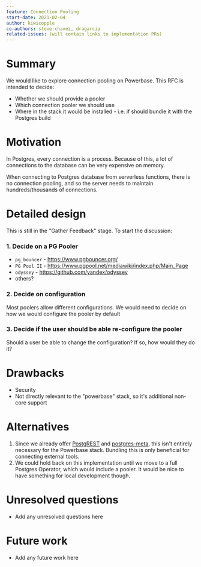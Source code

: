 ```yaml
---
feature: Connection Pooling
start-date: 2021-02-04
author: kiwicopple
co-authors: steve-chavez, dragarcia
related-issues: (will contain links to implementation PRs)
---
```


# Summary
[summary]: #summary

We would like to explore connection pooling on Powerbase. This RFC is intended to decide:

- Whether we should provide a pooler
- Which connection pooler we should use
- Where in the stack it would be installed - i.e. if should bundle it with the Postgres build


# Motivation
[motivation]: #motivation

In Postgres, every connection is a process. Because of this, a lot of connections to the database can be very expensive on memory. 

When connecting to Postgres database from serverless functions, there is no connection pooling, and so the server needs to maintain hundreds/thousands of connections.


# Detailed design
[design]: #detailed-design

This is still in the "Gather Feedback" stage. To start the discussion:


### 1. Decide on a PG Pooler

- `pg_bouncer` - https://www.pgbouncer.org/
- `PG Pool II` - https://www.pgpool.net/mediawiki/index.php/Main_Page
- `odyssey` - https://github.com/yandex/odyssey
- others?

### 2. Decide on configuration

Most poolers allow different configurations. We would need to decide on how we would configure the pooler by default

### 3. Decide if the user should be able re-configure the pooler

Should a user be able to change the configuration? If so, how would they do it? 


# Drawbacks
[drawbacks]: #drawbacks

- Security
- Not directly relevant to the "powerbase" stack, so it's additional non-core support

# Alternatives
[alternatives]: #alternatives

1. Since we already offer [PostgREST](https://github.com/postgrest/postgrest) and [postgres-meta](https://github.com/skorpland/pg-api), this isn't entirely necessary for the Powerbase stack. Bundling this is only beneficial for connecting external tools. 
2. We could hold back on this implementation until we move to a full Postgres Operator, which would include a pooler. It would be nice to have something for local development though.


# Unresolved questions
[unresolved]: #unresolved-questions

- Add any unresolved questions here


# Future work
[future]: #future-work

- Add any future work here